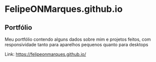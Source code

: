 # FelipeONMarques.github.io

## Portfólio

Meu portfólio contendo alguns dados sobre mim e projetos feitos, com responsividade tanto para aparelhos pequenos quanto para desktops

Link: https://felipeonmarques.github.io/
